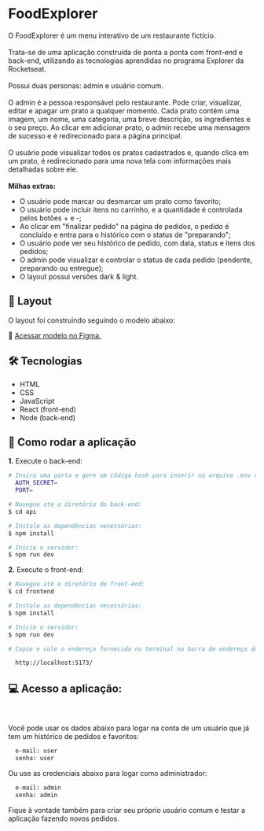 # FoodExplorer

O FoodExplorer é um menu interativo de um restaurante fictício.
<br><br>
Trata-se de uma aplicação construída de ponta a ponta com front-end e back-end, utilizando as tecnologias aprendidas no programa Explorer da Rocketseat.
<br><br>
Possui duas personas: admin e usuário comum.
<br><br>
O admin é a pessoa responsável pelo restaurante. Pode criar, visualizar, editar e apagar um prato a qualquer momento. Cada prato contém uma imagem, um nome, uma categoria, uma breve descrição, os ingredientes e o seu preço. Ao clicar em adicionar prato, o admin recebe uma mensagem de sucesso e é redirecionado para a página principal.
<br><br>
O usuário pode visualizar todos os pratos cadastrados e, quando clica em um prato, é redirecionado para uma nova tela com informações mais detalhadas sobre ele.
<br><br>
<strong>Milhas extras:</strong>
- O usuário pode marcar ou desmarcar um prato como favorito;
- O usuário pode incluir itens no carrinho, e a quantidade é controlada pelos botões + e -;
- Ao clicar em "finalizar pedido" na página de pedidos, o pedido é concluído e entra para o histórico com o status de "preparando";
- O usuário pode ver seu histórico de pedido, com data, status e itens dos pedidos;
- O admin pode visualizar e controlar o status de cada pedido (pendente, preparando ou entregue);
- O layout possui versões dark & light.

## 🎨 Layout
O layout foi construindo seguindo o modelo abaixo:

🔗 <a href="https://www.figma.com/community/file/1196874589259687769/food-explorer-v2" target="_blank">Acessar modelo no Figma.</a>

## 🛠 Tecnologias
- HTML
- CSS
- JavaScript
- React (front-end)
- Node (back-end)

## 🚀 Como rodar a aplicação



<strong>1.</strong> Execute o back-end:

```bash
# Insira uma porta e gere um código hash para inserir no arquivo .env vazio:
  AUTH_SECRET=
  PORT=

# Navegue até o diretório do back-end:
$ cd api

# Instale as dependências necessárias:
$ npm install

# Inicie o servidor:
$ npm run dev
```

<strong>2.</strong> Execute o front-end:

```bash
# Navegue até o diretório do front-end:
$ cd frontend

# Instale as dependências necessárias:
$ npm install

# Inicie o servidor:
$ npm run dev

# Copie e cole o endereço fornecido no terminal na barra de endereço do seu navegador. O endereço usado na criação do projeto foi:

  http://localhost:5173/
```

## 💻 Acesso a aplicação:
<br><br>
Você pode usar os dados abaixo para logar na conta de um usuário que já tem um histórico de pedidos e favoritos: 

```bash
  e-mail: user
  senha: user
```

Ou use as credenciais abaixo para logar como administrador:

```bash
  e-mail: admin
  senha: admin
```

Fique à vontade também para criar seu próprio usuário comum e testar a aplicação fazendo novos pedidos.

